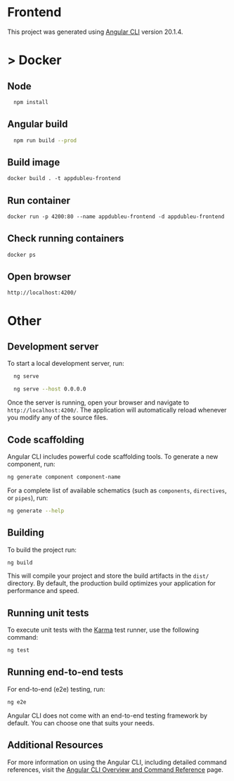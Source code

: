 # Frontend

This project was generated using [Angular CLI](https://github.com/angular/angular-cli) version 20.1.4.

# \> Docker

## Node
```bash
  npm install
```
## Angular build
```bash
  npm run build --prod
```
## Build image
```dockerfile
docker build . -t appdubleu-frontend
```
## Run container
```dockerfile
docker run -p 4200:80 --name appdubleu-frontend -d appdubleu-frontend
```
## Check running containers
```dockerfile
docker ps
```
## Open browser
```http request
http://localhost:4200/
```

# Other

## Development server

To start a local development server, run:

```bash
  ng serve
```
```bash
  ng serve --host 0.0.0.0
```

Once the server is running, open your browser and navigate to `http://localhost:4200/`. The application will automatically reload whenever you modify any of the source files.

## Code scaffolding

Angular CLI includes powerful code scaffolding tools. To generate a new component, run:

```bash
ng generate component component-name
```

For a complete list of available schematics (such as `components`, `directives`, or `pipes`), run:

```bash
ng generate --help
```

## Building

To build the project run:

```bash
ng build
```

This will compile your project and store the build artifacts in the `dist/` directory. By default, the production build optimizes your application for performance and speed.

## Running unit tests

To execute unit tests with the [Karma](https://karma-runner.github.io) test runner, use the following command:

```bash
ng test
```

## Running end-to-end tests

For end-to-end (e2e) testing, run:

```bash
ng e2e
```

Angular CLI does not come with an end-to-end testing framework by default. You can choose one that suits your needs.

## Additional Resources

For more information on using the Angular CLI, including detailed command references, visit the [Angular CLI Overview and Command Reference](https://angular.dev/tools/cli) page.
